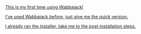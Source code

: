 [This is my first time using Wabbajack!](https://github.com/LivelyDismay/Learn-To-Mod/blob/8f9ef24a4a29fb5f2634c2a60e4424c2e085ab7a/wabbajack-stuff/Opus-Readme-Long.md)

[I've used Wabbajack before, just give me the quick version.](https://github.com/LivelyDismay/Learn-To-Mod/blob/8f9ef24a4a29fb5f2634c2a60e4424c2e085ab7a/wabbajack-stuff/Opus-Readme-Short.md)

[I already ran the installer, take me to the post-installation steps.](https://github.com/LivelyDismay/Learn-To-Mod/blob/8f9ef24a4a29fb5f2634c2a60e4424c2e085ab7a/wabbajack-stuff/Opus-Readme-Post-Install.md)
